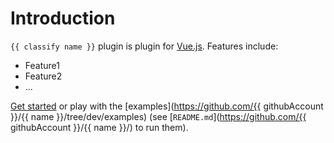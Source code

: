 # Introduction

`{{ classify name }}` plugin is plugin for [Vue.js](http://vuejs.org).
Features include:

- Feature1
- Feature2
- ...

[Get started](./started/) or play with the [examples](https://github.com/{{ githubAccount }}/{{ name }}/tree/dev/examples) (see [`README.md`](https://github.com/{{ githubAccount }}/{{ name }}/) to run them).
